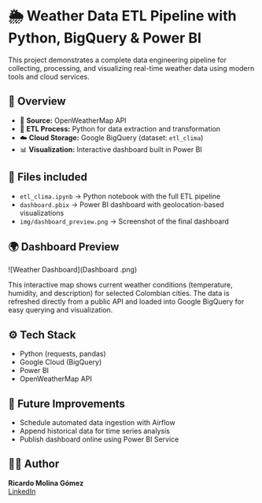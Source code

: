 # 🌦️ Weather Data ETL Pipeline with Python, BigQuery & Power BI

This project demonstrates a complete data engineering pipeline for collecting, processing, and visualizing real-time weather data using modern tools and cloud services.

## 📌 Overview

- 📡 **Source:** OpenWeatherMap API  
- 🔄 **ETL Process:** Python for data extraction and transformation  
- ☁️ **Cloud Storage:** Google BigQuery (dataset: `etl_clima`)  
- 📊 **Visualization:** Interactive dashboard built in Power BI

## 📁 Files included

- `etl_clima.ipynb` → Python notebook with the full ETL pipeline  
- `dashboard.pbix` → Power BI dashboard with geolocation-based visualizations  
- `img/dashboard_preview.png` → Screenshot of the final dashboard

## 🌍 Dashboard Preview

![Weather Dashboard](Dashboard .png)
 
This interactive map shows current weather conditions (temperature, humidity, and description) for selected Colombian cities. The data is refreshed directly from a public API and loaded into Google BigQuery for easy querying and visualization.

## ⚙️ Tech Stack

- Python (requests, pandas)
- Google Cloud (BigQuery)
- Power BI
- OpenWeatherMap API

## 🚀 Future Improvements

- Schedule automated data ingestion with Airflow
- Append historical data for time series analysis
- Publish dashboard online using Power BI Service

## 👨‍💻 Author

**Ricardo Molina Gómez**  
[LinkedIn](https://www.linkedin.com/in/ricardomolinagomez)

